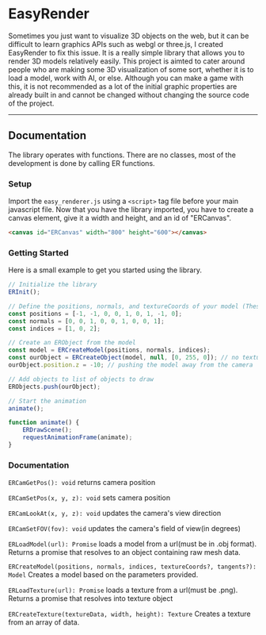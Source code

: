 # EasyRender

Sometimes you just want to visualize 3D objects on the web, but it can be difficult to learn graphics APIs such as webgl or three.js, I created EasyRender to fix this issue. It is a really simple library that allows you to render 3D models relatively easily. This project is aimted to cater around people who are making some 3D visualization of some sort, whether it is to load a model, work with AI, or else. Although you can make a game with this, it is not recommended as a lot of the initial graphic properties are already built in and cannot be changed without changing the source code of the project.

---

## Documentation

The library operates with functions. There are no classes, most of the development is done by calling ER functions.

### Setup

Import the `easy_renderer.js` using a `<script>` tag file before your main javascript file. Now that you have the library imported, you have to create a canvas element, give it a width and height, and an id of "ERCanvas".

```html
<canvas id="ERCanvas" width="800" height="600"></canvas>
```

### Getting Started

Here is a small example to get you started using the library.

```js
// Initialize the library
ERInit();

// Define the positions, normals, and textureCoords of your model (These will generally be loaded from a file)
const positions = [-1, -1, 0, 0, 1, 0, 1, -1, 0];
const normals = [0, 0, 1, 0, 0, 1, 0, 0, 1];
const indices = [1, 0, 2];

// Create an ERObject from the model
const model = ERCreateModel(positions, normals, indices);
const ourObject = ERCreateObject(model, null, [0, 255, 0]); // no texture and a green color
ourObject.position.z = -10; // pushing the model away from the camera

// Add objects to list of objects to draw
ERObjects.push(ourObject);

// Start the animation
animate();

function animate() {
	ERDrawScene();
	requestAnimationFrame(animate);
}
```

### Documentation

`ERCamGetPos(): void` returns camera position

`ERCamSetPos(x, y, z): void` sets camera position

`ERCamLookAt(x, y, z): void` updates the camera's view direction

`ERCamSetFOV(fov): void` updates the camera's field of view(in degrees)

`ERLoadModel(url): Promise` loads a model from a url(must be in .obj format). Returns a promise that resolves to an object containing raw mesh data.

`ERCreateModel(positions, normals, indices, textureCoords?, tangents?): Model` Creates a model based on the parameters provided.

`ERLoadTexture(url): Promise` loads a texture from a url(must be .png). Returns a promise that resolves into texture object

`ERCreateTexture(textureData, width, height): Texture` Creates a texture from an array of data.
